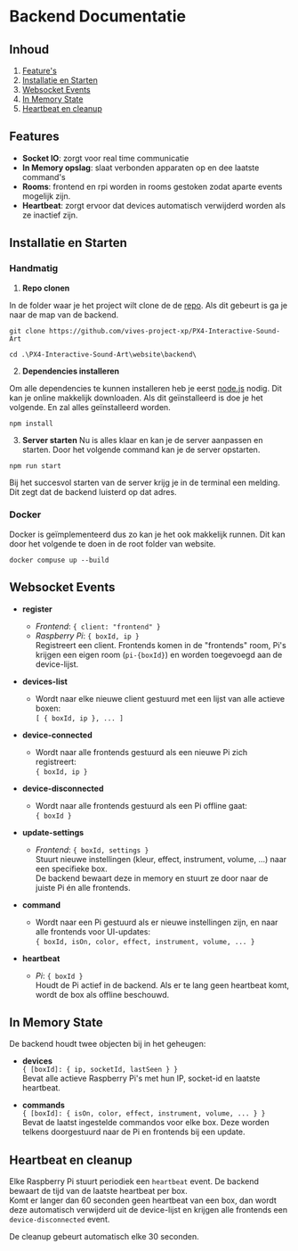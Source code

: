 # Backend Documentatie

## Inhoud

1. [Feature's](#features)
2. [Installatie en Starten](#installatie-en-starten)
3. [Websocket Events](#websocket-events)
4. [In Memory State](#in-memory-state)
5. [Heartbeat en cleanup](#heartbeat-en-cleanup)

## Features

- **Socket IO**: zorgt voor real time communicatie
- **In Memory opslag**: slaat verbonden apparaten op en dee laatste command's
- **Rooms**: frontend en rpi worden in rooms gestoken zodat aparte events mogelijk zijn.
- **Heartbeat**: zorgt ervoor dat devices automatisch verwijderd worden als ze inactief zijn.

## Installatie en Starten

### Handmatig

1. **Repo clonen**

In de folder waar je het project wilt clone de de [repo](https://github.com/vives-project-xp/PX4-Interactive-Sound-Art). Als dit gebeurt is ga je naar de map van de backend.

```
git clone https://github.com/vives-project-xp/PX4-Interactive-Sound-Art

cd .\PX4-Interactive-Sound-Art\website\backend\
```

2. **Dependencies installeren**

Om alle dependencies te kunnen installeren heb je eerst [node.js](https://nodejs.org/en/download) nodig. Dit kan je online makkelijk downloaden. Als dit geïnstalleerd is doe je het volgende. En zal alles geïnstalleerd worden.

```
npm install
```

3. **Server starten**
Nu is alles klaar en kan je de server aanpassen en starten. Door het volgende command kan je de server opstarten.

```
npm run start
```

Bij het succesvol starten van de server krijg je in de terminal een melding. Dit zegt dat de backend luisterd op dat adres.

### Docker

Docker is geïmplementeerd dus zo kan je het ook makkelijk runnen. Dit kan door het volgende te doen in de root folder van website.

```
docker compuse up --build
```

## Websocket Events

- **register**  
  - *Frontend*: `{ client: "frontend" }`  
  - *Raspberry Pi*: `{ boxId, ip }`  
  Registreert een client. Frontends komen in de "frontends" room, Pi's krijgen een eigen room (`pi-{boxId}`) en worden toegevoegd aan de device-lijst.

- **devices-list**  
  - Wordt naar elke nieuwe client gestuurd met een lijst van alle actieve boxen:  
    `[ { boxId, ip }, ... ]`

- **device-connected**  
  - Wordt naar alle frontends gestuurd als een nieuwe Pi zich registreert:  
    `{ boxId, ip }`

- **device-disconnected**  
  - Wordt naar alle frontends gestuurd als een Pi offline gaat:  
    `{ boxId }`

- **update-settings**  
  - *Frontend*: `{ boxId, settings }`  
  Stuurt nieuwe instellingen (kleur, effect, instrument, volume, ...) naar een specifieke box.  
  De backend bewaart deze in memory en stuurt ze door naar de juiste Pi én alle frontends.

- **command**  
  - Wordt naar een Pi gestuurd als er nieuwe instellingen zijn, en naar alle frontends voor UI-updates:  
    `{ boxId, isOn, color, effect, instrument, volume, ... }`

- **heartbeat**  
  - *Pi*: `{ boxId }`  
  Houdt de Pi actief in de backend. Als er te lang geen heartbeat komt, wordt de box als offline beschouwd.

## In Memory State

De backend houdt twee objecten bij in het geheugen:

- **devices**  
  `{ [boxId]: { ip, socketId, lastSeen } }`  
  Bevat alle actieve Raspberry Pi's met hun IP, socket-id en laatste heartbeat.

- **commands**  
  `{ [boxId]: { isOn, color, effect, instrument, volume, ... } }`  
  Bevat de laatst ingestelde commandos voor elke box. Deze worden telkens doorgestuurd naar de Pi en frontends bij een update.


## Heartbeat en cleanup

Elke Raspberry Pi stuurt periodiek een `heartbeat` event. De backend bewaart de tijd van de laatste heartbeat per box.  
Komt er langer dan 60 seconden geen heartbeat van een box, dan wordt deze automatisch verwijderd uit de device-lijst en krijgen alle frontends een `device-disconnected` event.

De cleanup gebeurt automatisch elke 30 seconden.

